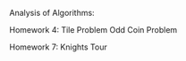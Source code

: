 Analysis of Algorithms:


Homework 4:
   Tile Problem
   Odd Coin Problem

Homework 7:
   Knights Tour
